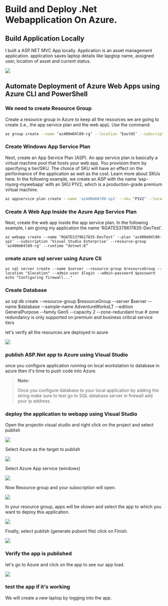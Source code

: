 # Build and Deploy .Net Webapplication On Azure.

## Build Application Locally
I built a ASP.NET MVC App locally. Application is an asset management application. application saves laptop details like lapgtop name, assigned user, location of asset and current status.

![](https://github.com/AbiVavilala/ASP.NETApplication/blob/master/images/localhost.JPG)


## Automate Deployment of Azure Web Apps using Azure CLI and PowerShell


### We need to create Resource Group
Create a resource group in Azure to keep all the resources we are going to create (i.e., the app service plan and the web app). Use the command:

```bash
az group create --name ‘az400m04l09-rg’ --location ‘EastUS’ --subscription ‘Visual Studio Enterprise’


```


### Create Windows App Service Plan

Next, create an App Service Plan (ASP). An app service plan is basically a virtual machine pool that hosts your web app. You provision them by specifying a tier/SKU. The choice of SKU will have an effect on the performance of the application as well as the cost. Learn more about SKUs here. In the following example, we create an ASP with the name ‘asp-myorg-mywebapp’ with an SKU P1V2, which is a production-grade premium virtual machine.


```bash
az appservice plan create --name 'az400m04l09-sp1' --sku ‘P1V2’ --location  'EastUS' --resource-group ‘az400m04l09-rg’ --subscription ‘Visual Studio Enterprise’


```

### Create A Web App Inside the Azure App Service Plan

Next, create the web app inside the app service plan. In the following example, I am giving my application the name ‘RGATES379617835-DevTest’.

```
az webapp create --name ‘RGATES379617835-DevTest’ --plan ‘az400m04l09-sp1’ --subscription ‘Visual Studio Enterprise’ --resource-group ‘az400m04l09-rg’ --runtime “dotnet:6”

```

### create azure sql server using Azure Cli

```
az sql server create --name $server --resource-group $resourceGroup --location "$location" --admin-user $login --admin-password $password
echo "Configuring firewall..."
```

### Create Database 
az sql db create --resource-group $resourceGroup --server $server --name $database --sample-name AdventureWorksLT --edition GeneralPurpose --family Gen5 --capacity 2 --zone-redundant true # zone redundancy is only supported on premium and business critical service tiers

let's verify all the resources are deployed in azure

![](https://github.com/AbiVavilala/ASP.NETApplication/blob/master/images/resource%20created.JPG)


### publish ASP.Net app to Azure using Visual Studio

once you configure application running on local workstation to database in azure then it's time to push code into Azure.

> **Note:**
> 
> Once you configure database to your local application by adding the string make sure to test go to SQL database server in firewall add your ip address.

### deploy the application to webapp using Visual Studio

Open the projectin visual studio and right click on the project and select publish

![](https://github.com/AbiVavilala/ASP.NETApplication/blob/master/images/publish.JPG)

Select Azure as the target to publish

![](https://github.com/AbiVavilala/ASP.NETApplication/blob/master/images/publish1.JPG)

Select Azure App service (windows)

![](https://github.com/AbiVavilala/ASP.NETApplication/blob/master/images/publish2.JPG)

Now Resource group and your subscription will open. 

![](https://github.com/AbiVavilala/ASP.NETApplication/blob/master/images/publish3.JPG)

In your resource group, apps will be shown and select the app to which you want to deploy this application.

![](https://github.com/AbiVavilala/ASP.NETApplication/blob/master/images/publish4.JPG)


Finally, select publish (generate pubxml file) click on Finish.

![](https://github.com/AbiVavilala/ASP.NETApplication/blob/master/images/publish5.JPG)

### Verify the app is published

let's go to Azure and click on the app to see our app load.

![](https://github.com/AbiVavilala/ASP.NETApplication/blob/master/images/ApponAzure.png)

### test the app if it's working

We will create a new laptop by logging into the app.
![]()